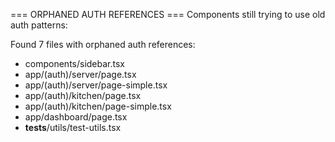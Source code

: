 === ORPHANED AUTH REFERENCES ===
Components still trying to use old auth patterns:

Found 7 files with orphaned auth references:

- components/sidebar.tsx
- app/(auth)/server/page.tsx
- app/(auth)/server/page-simple.tsx
- app/(auth)/kitchen/page.tsx
- app/(auth)/kitchen/page-simple.tsx
- app/dashboard/page.tsx
- **tests**/utils/test-utils.tsx

